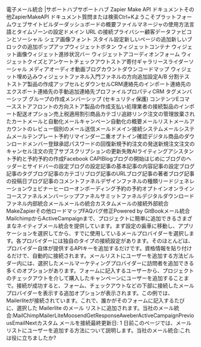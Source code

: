 電子メール統合 |サポートハブサポートハブ Zapier Make API ドキュメントその他ZapierMakeAPI ドキュメント質問または検索Ctrl+Kようこそプラットフォームウェブサイトビルダーダッシュボードの概要ファイルマネージャの使用方法言語とタイムゾーンの設定ドメイン URL の接続プライバシー顧客データファビコンとソーシャル シェア画像フォント スタイル設定新しいページの追加新しいブロックの追加ポップアップウィジェットボタン ウィジェットコンテナ ウィジェット画像ウィジェット進捗状況バー ウィジェットアコーディオンフォーム ウィジェットクイズとアンケートチェックアウトストア寄付ギャラリースライダーソーシャル メディアオーディオ動画ブログカウントダウンコードマップ ウィジェット埋め込みウィジェットファネル入門ファネルの方向追加設定A/B 分割テストストア製品の作成アップセルとダウンセルCRM連絡先のインポート連絡先のエクスポート連絡先の手動追加連絡先プロファイルプロパティCRM タグメンバーシップ グループの作成メンバーシップ (セキュリティ保護) コンテンツEコマースストアフロントの方向ストア製品の作成支払い処理業者の接続製品のインポート配送オプション売上税適用割引商品カテゴリ追跡リンク注文の管理放棄されたカートメールと自動化メールキャンペーン自動化の概要メールリストメールアカウントのレビュー個別のメール送信メールドメイン接続システムメールシステムメールテンプレート予約リマインダー二重オプトイン確認デジタル商品のダウンロードメンバー登録承認パスワードの回復新規予約注文の発送新規注文注文のキャンセル注文の完了サブスクリプションの更新失敗AIライティングアシスタント予約と予約予約の作成Facebook CAPIBlogブログの開始はじめにブログのヘッダーとサイドバーの設定ブログの設定記事の基本記事の内容記事の設定ブログ記事のタグブログ記事のカテゴリブログ記事のURLブログ記事の著者ブログ記事の投稿日ブログ記事のコメントファネルデザインファネルの種類リードジェネレーションウェビナーヒーローオンボーディング予約の予約オプトインオンラインコースファネルメンバーシップファネルサミットファネルデジタルダウンロードファネル内部統合メールメールの統合カスタムメールの接続外部統合MakeZapierその他ロードマップFAQバグ修正Powered by GitBookメール統合MailchimpからActiveCampaignまで、プロジェクトに簡単に追加できるさまざまなネイティブメール統合を提供しています。まず設定の歯車に移動し、アプリケーションを選択してから、すでに使用しているメールプロバイダーを選択します。各プロバイダーには独自のタイプの接続設定があります。そのほとんどは、プロバイダー自体が提供するAPIキーを追加するだけです。資格情報を貼り付けるだけで、自動的に接続されます。メールリストにユーザーを追加する方法ビルダー内には、選択したメールマーケティングプロバイダーに訪問者を追加できる多くのオプションがあります。フォームに記入するユーザーから、プロジェクトのチェックアウトを介して購入したキャンペーンにユーザーを追加することまで。接続が成功すると、フォーム、チェックアウトなどの下部に接続したメールプロバイダーを表示する追加オプションが表示されます。この例では、Mailerliteが接続されています。これで、誰かがそのフォームに記入するたびに、選択した Mailerlite のメール リストに追加されます。当社のメール統合:MailChimpMailerLiteMoosendGetResponseAweberActiveCampaignPreviousEmailNextカスタム メールを接続最終更新日: 1 日前このページでは、メール リストにユーザーを追加する方法について説明します。当社のメール統合:これは役に立ちましたか?